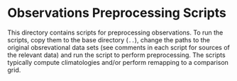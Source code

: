# Observations Preprocessing Scripts

This directory contains scripts for preprocessing observations.  To run the
scripts, copy them to the base directory (`..`), change the paths to the
original obsrevational data sets (see comments in each script for sources
of the relevant data) and run the script to perform preprocessing.  The
scripts typically compute climatologies and/or perform remapping to a
comparison grid.
